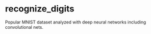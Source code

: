 # recognize_digits
Popular MNIST dataset analyzed with deep neural networks including convolutional nets.
